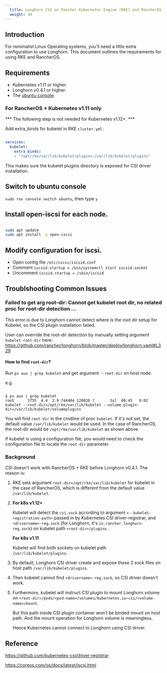 ```yaml
---
  title: Longhorn CSI on Rancher Kubernetes Engine (RKE) and RancherOS
  weight: 39
---
```


## Introduction

For minimalist Linux Operating systems, you'll need a little extra configuration to use Longhorn.  This document outlines the requirements for using RKE and RancherOS.

## Requirements

  -  Kubernetes v1.11 or higher.
  -  Longhorn v0.4.1 or higher.
  -  The [ubuntu console](https://rancher.com/docs/os/v1.x/en/installation/configuration/switching-consoles/).

### For RancherOS + Kubernetes v1.11 only 

*** The following step is not needed for Kubernetes v1.12+. ***

Add extra_binds for kubelet in RKE `cluster.yml`:

```yaml

services:
  kubelet:
    extra_binds:
    - "/opt/rke/var/lib/kubelet/plugins:/var/lib/kubelet/plugins" 

```

This makes sure the kubelet plugins directory is exposed for CSI driver installation.

## Switch to ubuntu console

`sudo ros console switch ubuntu`, then type `y`

## Install open-iscsi for each node. 
  
```bash

sudo apt update
sudo apt install -y open-iscsi

```

## Modify configuration for iscsi. 

- Open config file `/etc/iscsi/iscsid.conf`
- Comment `iscsid.startup = /bin/systemctl start iscsid.socket`
- Uncomment `iscsid.startup = /sbin/iscsid`

## Troublshooting Common Issues

### Failed to get arg root-dir: Cannot get kubelet root dir, no related proc for root-dir detection ...

This error is due to Longhorn cannot detect where is the root dir setup for Kubelet, so the CSI plugin installation failed.

User can override the root-dir detection by manually setting argument `kubelet-root-dir` here: 
https://github.com/rancher/longhorn/blob/master/deploy/longhorn.yaml#L329

#### How to find `root-dir`?
 
Run `ps aux | grep kubelet` and get argument `--root-dir` on host node. 

e.g.
```

$ ps aux | grep kubelet
root      3755  4.4  2.9 744404 120020 ?       Ssl  00:45   0:02 kubelet --root-dir=/opt/rke/var/lib/kubelet --volume-plugin-dir=/var/lib/kubelet/volumeplugins

```
You will find `root-dir` in the cmdline of proc `kubelet`. If it's not set, the default value `/var/lib/kubelet` would be used. In the case of RancherOS, the root-dir would be `/opt/rke/var/lib/kubelet` as shown above.

If kubelet is using a configuration file, you would need to check the configuration file to locate the `root-dir` parameter.

###  Background 

CSI doesn't work with RancherOS + RKE before Longhorn v0.4.1. The reason is:

1. RKE sets argument `root-dir=/opt/rke/var/lib/kubelet` for kubelet in the case of RancherOS, which is different from the default value `/var/lib/kubelet`.
                                                                             
2. **For k8s v1.12+**

     Kubelet will detect the `csi.sock` according to argument `<--kubelet-registration-path>` passed in by Kubernetes CSI driver-registrar, and `<drivername>-reg.sock` (for Longhorn, it's `io.rancher.longhorn-reg.sock`) on kubelet path `<root-dir>/plugins`.
   
   **For k8s v1.11**
   
     Kubelet will find both sockets on kubelet path `/var/lib/kubelet/plugins`.
   
3. By default, Longhorn CSI driver create and expose these 2 sock files on host path `/var/lib/kubelet/plugins`.

4. Then kubelet cannot find `<drivername>-reg.sock`, so CSI driver doesn't work.

5. Furthermore, kubelet will instruct CSI plugin to mount Longhorn volume on `<root-dir>/pods/<pod-name>/volumes/kubernetes.io~csi/<volume-name>/mount`.

   But this path inside CSI plugin container won't be binded mount on host path. And the mount operation for Longhorn volume is meaningless.
   
   Hence Kubernetes cannot connect to Longhorn using CSI driver.

## Reference
https://github.com/kubernetes-csi/driver-registrar

https://coreos.com/os/docs/latest/iscsi.html
